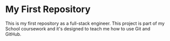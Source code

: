 # My First Repository

This is my first repository as a full-stack engineer. This project is part of my School coursework and it's designed to teach me how to use Git and GitHub.
